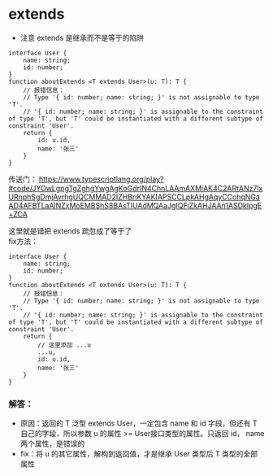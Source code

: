 # extends
- 注意 extends 是继承而不是等于的陷阱

````TS
interface User {
    name: string;
    id: number;
}
function aboutExtends <T extends User>(u: T): T {
    // 报错信息：
    // Type '{ id: number; name: string; }' is not assignable to type 'T'.
    // '{ id: number; name: string; }' is assignable to the constraint of type 'T', but 'T' could be instantiated with a different subtype of constraint 'User'.
    return {
        id: u.id,
        name: '张三'
    }
}
````

传送门：
https://www.typescriptlang.org/play?#code/JYOwLgpgTgZghgYwgAgKoGdrIN4ChnLAAmAXMiAK4C2ARtANz7lxURnphSgDmjAvrhgUQCMMAD2IZHBriKYAKIAPSCCLpkAHgAqyCCohqNGaAD4AFBTLaAlNZxMoEMBShS8BAsTIUAdMQAaJgIQFjZkAHJAAn1ASDkIpgE+ZCA

这里就是错把 extends 疏忽成了等于了  
fix方法：

````TS
interface User {
    name: string;
    id: number;
}
function aboutExtends <T extends User>(u: T): T {
    // 报错信息：
    // Type '{ id: number; name: string; }' is not assignable to type 'T'.
    // '{ id: number; name: string; }' is assignable to the constraint of type 'T', but 'T' could be instantiated with a different subtype of constraint 'User'.
    return {
        // 这里添加 ...u
        ...u,
        id: u.id,
        name: '张三'
    }
}
````

### 解答：  
- 原因：返回的 T 泛型 extends User，一定包含 name 和 id 字段，但还有 T 自己的字段，所以参数 u 的属性 >= User接口类型的属性。只返回 id， name 两个属性，是错误的  
- fix：将 u 的其它属性，解构到返回值，才是继承 User 类型后 T 类型的全部属性
